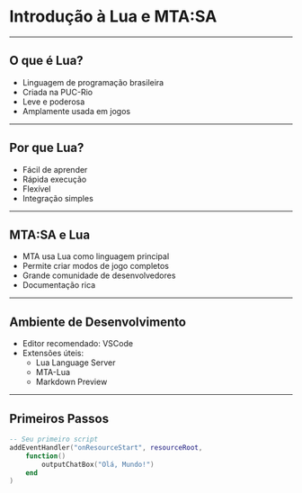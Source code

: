 # Introdução à Lua e MTA:SA
---

## O que é Lua?

* Linguagem de programação brasileira
* Criada na PUC-Rio
* Leve e poderosa
* Amplamente usada em jogos

---

## Por que Lua?

* Fácil de aprender
* Rápida execução
* Flexível
* Integração simples

---

## MTA:SA e Lua

* MTA usa Lua como linguagem principal
* Permite criar modos de jogo completos
* Grande comunidade de desenvolvedores
* Documentação rica

---

## Ambiente de Desenvolvimento

* Editor recomendado: VSCode
* Extensões úteis:
  * Lua Language Server
  * MTA-Lua
  * Markdown Preview

---

## Primeiros Passos

```lua
-- Seu primeiro script
addEventHandler("onResourceStart", resourceRoot,
    function()
        outputChatBox("Olá, Mundo!")
    end
)
```
